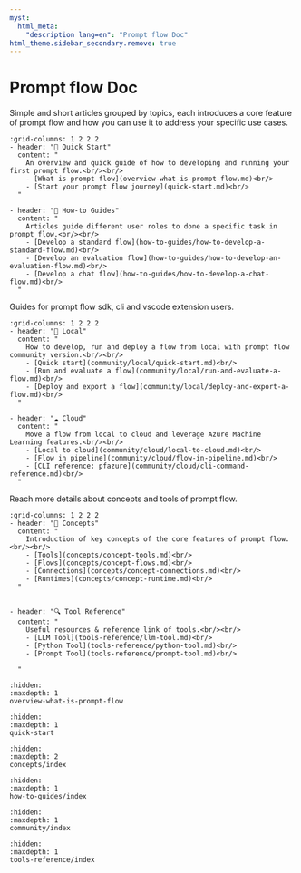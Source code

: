 ```yaml
---
myst:
  html_meta:
    "description lang=en": "Prompt flow Doc"
html_theme.sidebar_secondary.remove: true
---
```


# Prompt flow Doc

Simple and short articles grouped by topics, each introduces a core feature of prompt flow and how you can use it to address your specific use cases.

```{gallery-grid}
:grid-columns: 1 2 2 2
- header: "🚀 Quick Start"
  content: "
    An overview and quick guide of how to developing and running your first prompt flow.<br/><br/>
    - [What is prompt flow](overview-what-is-prompt-flow.md)<br/>
    - [Start your prompt flow journey](quick-start.md)<br/>
  "

- header: "📒 How-to Guides"
  content: "
    Articles guide different user roles to done a specific task in prompt flow.<br/><br/>
    - [Develop a standard flow](how-to-guides/how-to-develop-a-standard-flow.md)<br/>
    - [Develop an evaluation flow](how-to-guides/how-to-develop-an-evaluation-flow.md)<br/>
    - [Develop a chat flow](how-to-guides/how-to-develop-a-chat-flow.md)<br/>
  "
```
Guides for prompt flow sdk, cli and vscode extension users.

```{gallery-grid}
:grid-columns: 1 2 2 2
- header: "📂 Local"
  content: "
    How to develop, run and deploy a flow from local with prompt flow community version.<br/><br/>
    - [Quick start](community/local/quick-start.md)<br/>
    - [Run and evaluate a flow](community/local/run-and-evaluate-a-flow.md)<br/>
    - [Deploy and export a flow](community/local/deploy-and-export-a-flow.md)<br/>
  "

- header: "☁️ Cloud"
  content: "
    Move a flow from local to cloud and leverage Azure Machine Learning features.<br/><br/>
    - [Local to cloud](community/cloud/local-to-cloud.md)<br/>
    - [Flow in pipeline](community/cloud/flow-in-pipeline.md)<br/>
    - [CLI reference: pfazure](community/cloud/cli-command-reference.md)<br/>
  "
```

Reach more details about concepts and tools of prompt flow.
```{gallery-grid}
:grid-columns: 1 2 2 2
- header: "📑 Concepts"
  content: "
    Introduction of key concepts of the core features of prompt flow.<br/><br/>
    - [Tools](concepts/concept-tools.md)<br/>
    - [Flows](concepts/concept-flows.md)<br/>
    - [Connections](concepts/concept-connections.md)<br/>
    - [Runtimes](concepts/concept-runtime.md)<br/>
  "


- header: "🔍 Tool Reference"
  content: "
    Useful resources & reference link of tools.<br/><br/>
    - [LLM Tool](tools-reference/llm-tool.md)<br/>
    - [Python Tool](tools-reference/python-tool.md)<br/>
    - [Prompt Tool](tools-reference/prompt-tool.md)<br/>

  "
```

```{toctree}
:hidden:
:maxdepth: 1
overview-what-is-prompt-flow
```

```{toctree}
:hidden:
:maxdepth: 1
quick-start
```

```{toctree}
:hidden:
:maxdepth: 2
concepts/index
```

```{toctree}
:hidden:
:maxdepth: 1
how-to-guides/index
```

```{toctree}
:hidden:
:maxdepth: 1
community/index
```

```{toctree}
:hidden:
:maxdepth: 1
tools-reference/index
```
